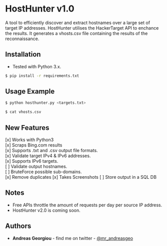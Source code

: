 HostHunter v1.0
======

A tool to efficiently discover and extract hostnames over a large set of target IP addresses. HostHunter utilises the HackerTarget API to enchance the results. It generates a vhosts.csv file containing the results of the reconnaissance.

## Installation

* Tested with Python 3.x.

```bash
$ pip install -r requirements.txt
```


## Usage Example

```bash
$ python hosthunter.py <targets.txt>
```

```bash
$ cat vhosts.csv
```

## New Features
[x] Works with Python3  
[x] Scraps Bing.com results  
[x] Supports .txt and .csv output file formats.  
[x] Validate target IPv4 & IPv6 addresses.  
[x] Supports IPv6 targets.  
[ ] Validate output hostnames.  
[ ] BruteForce possible sub-domains.  
[x] Remove duplicates
[x] Takes Screenshots
[ ] Store output in a SQL DB  

## Notes

* Free APIs throttle the amount of requests per day per source IP address.
* HostHunter v2.0 is coming soon.


## Authors
* **Andreas Georgiou** - find me on twitter - [@mr_andreasgeo](https://twitter.com/Mr_AndreasGeo)
